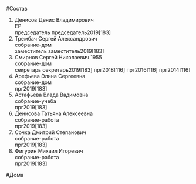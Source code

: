 #Состав  
1. Денисов Денис Владимирович  
    ЕР  
    председатель председатель2019[183]  
2. Трембач Сергей Александрович  
    собрание-дом  
    заместитель заместитель2019[183]  
3. Смирнов Сергей Николаевич 1955  
    собрание-дом  
    секретарь секретарь2019[183] прг2018[116] прг2016[116] прг2014[116]  
4. Арефьева Элина Сергеевна  
    собрание-дом  
    прг2019[183]  
5. Астафьева Влада Вадимовна  
    собрание-учеба  
    прг2019[183]  
6. Денисова Татьяна Алексеевна  
    собрание-работа  
    прг2019[183]  
7. Сочка Дмитрий Степанович  
    собрание-работа  
    прг2019[183]  
8. Фигурин Михаил Игоревич  
    собрание-работа  
    прг2019[183]  
  
#Дома  
  
